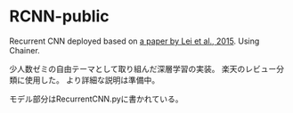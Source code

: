 # RCNN-public
Recurrent CNN deployed based on [a paper by Lei et al., 2015](http://www.aaai.org/ocs/index.php/AAAI/AAAI15/paper/download/9745/9552). Using Chainer.

少人数ゼミの自由テーマとして取り組んだ深層学習の実装。
楽天のレビュー分類に使用した。
より詳細な説明は準備中。

モデル部分はRecurrentCNN.pyに書かれている。
